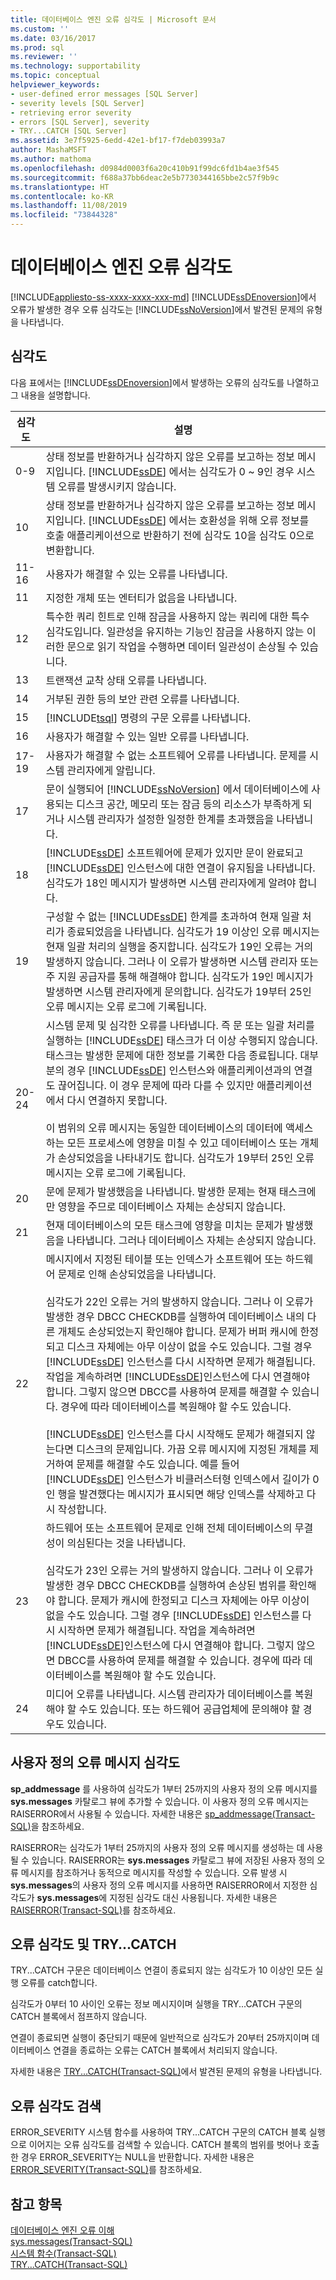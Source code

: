 ```yaml
---
title: 데이터베이스 엔진 오류 심각도 | Microsoft 문서
ms.custom: ''
ms.date: 03/16/2017
ms.prod: sql
ms.reviewer: ''
ms.technology: supportability
ms.topic: conceptual
helpviewer_keywords:
- user-defined error messages [SQL Server]
- severity levels [SQL Server]
- retrieving error severity
- errors [SQL Server], severity
- TRY...CATCH [SQL Server]
ms.assetid: 3e7f5925-6edd-42e1-bf17-f7deb03993a7
author: MashaMSFT
ms.author: mathoma
ms.openlocfilehash: d0984d0003f6a20c410b91f99dc6fd1b4ae3f545
ms.sourcegitcommit: f688a37bb6deac2e5b7730344165bbe2c57f9b9c
ms.translationtype: HT
ms.contentlocale: ko-KR
ms.lasthandoff: 11/08/2019
ms.locfileid: "73844328"
---
```

# <a name="database-engine-error-severities"></a>데이터베이스 엔진 오류 심각도
[!INCLUDE[appliesto-ss-xxxx-xxxx-xxx-md](../../includes/appliesto-ss-xxxx-xxxx-xxx-md.md)]
  [!INCLUDE[ssDEnoversion](../../includes/ssdenoversion-md.md)]에서 오류가 발생한 경우 오류 심각도는 [!INCLUDE[ssNoVersion](../../includes/ssnoversion-md.md)]에서 발견된 문제의 유형을 나타냅니다.  
  
## <a name="levels-of-severity"></a>심각도  
 다음 표에서는 [!INCLUDE[ssDEnoversion](../../includes/ssdenoversion-md.md)]에서 발생하는 오류의 심각도를 나열하고 그 내용을 설명합니다.  
  
|심각도|설명|  
|--------------------|-----------------|  
|0-9|상태 정보를 반환하거나 심각하지 않은 오류를 보고하는 정보 메시지입니다. [!INCLUDE[ssDE](../../includes/ssde-md.md)] 에서는 심각도가 0 ~ 9인 경우 시스템 오류를 발생시키지 않습니다.|  
|10|상태 정보를 반환하거나 심각하지 않은 오류를 보고하는 정보 메시지입니다. [!INCLUDE[ssDE](../../includes/ssde-md.md)] 에서는 호환성을 위해 오류 정보를 호출 애플리케이션으로 반환하기 전에 심각도 10을 심각도 0으로 변환합니다.|  
|11-16|사용자가 해결할 수 있는 오류를 나타냅니다.|  
|11|지정한 개체 또는 엔터티가 없음을 나타냅니다.|  
|12|특수한 쿼리 힌트로 인해 잠금을 사용하지 않는 쿼리에 대한 특수 심각도입니다. 일관성을 유지하는 기능인 잠금을 사용하지 않는 이러한 문으로 읽기 작업을 수행하면 데이터 일관성이 손상될 수 있습니다.|  
|13|트랜잭션 교착 상태 오류를 나타냅니다.|  
|14|거부된 권한 등의 보안 관련 오류를 나타냅니다.|  
|15|[!INCLUDE[tsql](../../includes/tsql-md.md)] 명령의 구문 오류를 나타냅니다.|  
|16|사용자가 해결할 수 있는 일반 오류를 나타냅니다.|  
|17-19|사용자가 해결할 수 없는 소프트웨어 오류를 나타냅니다. 문제를 시스템 관리자에게 알립니다.|  
|17|문이 실행되어 [!INCLUDE[ssNoVersion](../../includes/ssnoversion-md.md)] 에서 데이터베이스에 사용되는 디스크 공간, 메모리 또는 잠금 등의 리소스가 부족하게 되거나 시스템 관리자가 설정한 일정한 한계를 초과했음을 나타냅니다.|  
|18|[!INCLUDE[ssDE](../../includes/ssde-md.md)] 소프트웨어에 문제가 있지만 문이 완료되고 [!INCLUDE[ssDE](../../includes/ssde-md.md)] 인스턴스에 대한 연결이 유지됨을 나타냅니다. 심각도가 18인 메시지가 발생하면 시스템 관리자에게 알려야 합니다.|  
|19|구성할 수 없는 [!INCLUDE[ssDE](../../includes/ssde-md.md)] 한계를 초과하여 현재 일괄 처리가 종료되었음을 나타냅니다. 심각도가 19 이상인 오류 메시지는 현재 일괄 처리의 실행을 중지합니다. 심각도가 19인 오류는 거의 발생하지 않습니다. 그러나 이 오류가 발생하면 시스템 관리자 또는 주 지원 공급자를 통해 해결해야 합니다. 심각도가 19인 메시지가 발생하면 시스템 관리자에게 문의합니다. 심각도가 19부터 25인 오류 메시지는 오류 로그에 기록됩니다.|  
|20-24|시스템 문제 및 심각한 오류를 나타냅니다. 즉 문 또는 일괄 처리를 실행하는 [!INCLUDE[ssDE](../../includes/ssde-md.md)] 태스크가 더 이상 수행되지 않습니다. 태스크는 발생한 문제에 대한 정보를 기록한 다음 종료됩니다. 대부분의 경우 [!INCLUDE[ssDE](../../includes/ssde-md.md)] 인스턴스와 애플리케이션과의 연결도 끊어집니다. 이 경우 문제에 따라 다를 수 있지만 애플리케이션에서 다시 연결하지 못합니다.<br /><br /> 이 범위의 오류 메시지는 동일한 데이터베이스의 데이터에 액세스하는 모든 프로세스에 영향을 미칠 수 있고 데이터베이스 또는 개체가 손상되었음을 나타내기도 합니다. 심각도가 19부터 25인 오류 메시지는 오류 로그에 기록됩니다.|  
|20|문에 문제가 발생했음을 나타냅니다. 발생한 문제는 현재 태스크에만 영향을 주므로 데이터베이스 자체는 손상되지 않습니다.|  
|21|현재 데이터베이스의 모든 태스크에 영향을 미치는 문제가 발생했음을 나타냅니다. 그러나 데이터베이스 자체는 손상되지 않습니다.|  
|22|메시지에서 지정된 테이블 또는 인덱스가 소프트웨어 또는 하드웨어 문제로 인해 손상되었음을 나타냅니다.<br /><br /> 심각도가 22인 오류는 거의 발생하지 않습니다. 그러나 이 오류가 발생한 경우 DBCC CHECKDB를 실행하여 데이터베이스 내의 다른 개체도 손상되었는지 확인해야 합니다. 문제가 버퍼 캐시에 한정되고 디스크 자체에는 아무 이상이 없을 수도 있습니다. 그럴 경우 [!INCLUDE[ssDE](../../includes/ssde-md.md)] 인스턴스를 다시 시작하면 문제가 해결됩니다. 작업을 계속하려면 [!INCLUDE[ssDE](../../includes/ssde-md.md)]인스턴스에 다시 연결해야 합니다. 그렇지 않으면 DBCC를 사용하여 문제를 해결할 수 있습니다. 경우에 따라 데이터베이스를 복원해야 할 수도 있습니다.<br /><br /> [!INCLUDE[ssDE](../../includes/ssde-md.md)] 인스턴스를 다시 시작해도 문제가 해결되지 않는다면 디스크의 문제입니다. 가끔 오류 메시지에 지정된 개체를 제거하여 문제를 해결할 수도 있습니다. 예를 들어 [!INCLUDE[ssDE](../../includes/ssde-md.md)] 인스턴스가 비클러스터형 인덱스에서 길이가 0인 행을 발견했다는 메시지가 표시되면 해당 인덱스를 삭제하고 다시 작성합니다.|  
|23|하드웨어 또는 소프트웨어 문제로 인해 전체 데이터베이스의 무결성이 의심된다는 것을 나타냅니다.<br /><br /> 심각도가 23인 오류는 거의 발생하지 않습니다. 그러나 이 오류가 발생한 경우 DBCC CHECKDB를 실행하여 손상된 범위를 확인해야 합니다. 문제가 캐시에 한정되고 디스크 자체에는 아무 이상이 없을 수도 있습니다. 그럴 경우 [!INCLUDE[ssDE](../../includes/ssde-md.md)] 인스턴스를 다시 시작하면 문제가 해결됩니다. 작업을 계속하려면 [!INCLUDE[ssDE](../../includes/ssde-md.md)]인스턴스에 다시 연결해야 합니다. 그렇지 않으면 DBCC를 사용하여 문제를 해결할 수 있습니다. 경우에 따라 데이터베이스를 복원해야 할 수도 있습니다.|  
|24|미디어 오류를 나타냅니다. 시스템 관리자가 데이터베이스를 복원해야 할 수도 있습니다. 또는 하드웨어 공급업체에 문의해야 할 경우도 있습니다.|  
  
## <a name="user-defined-error-message-severity"></a>사용자 정의 오류 메시지 심각도  
 **sp_addmessage** 를 사용하여 심각도가 1부터 25까지의 사용자 정의 오류 메시지를 **sys.messages** 카탈로그 뷰에 추가할 수 있습니다. 이 사용자 정의 오류 메시지는 RAISERROR에서 사용될 수 있습니다. 자세한 내용은 [sp_addmessage&#40;Transact-SQL&#41;](../../relational-databases/system-stored-procedures/sp-addmessage-transact-sql.md)을 참조하세요.  
  
 RAISERROR는 심각도가 1부터 25까지의 사용자 정의 오류 메시지를 생성하는 데 사용될 수 있습니다. RAISERROR는 **sys.messages** 카탈로그 뷰에 저장된 사용자 정의 오류 메시지를 참조하거나 동적으로 메시지를 작성할 수 있습니다. 오류 발생 시 **sys.messages**의 사용자 정의 오류 메시지를 사용하면 RAISERROR에서 지정한 심각도가 **sys.messages**에 지정된 심각도 대신 사용됩니다. 자세한 내용은 [RAISERROR&#40;Transact-SQL&#41;](../../t-sql/language-elements/raiserror-transact-sql.md)를 참조하세요.  
  
## <a name="error-severity-and-trycatch"></a>오류 심각도 및 TRY...CATCH  
 TRY...CATCH 구문은 데이터베이스 연결이 종료되지 않는 심각도가 10 이상인 모든 실행 오류를 catch합니다.  
  
 심각도가 0부터 10 사이인 오류는 정보 메시지이며 실행을 TRY...CATCH 구문의 CATCH 블록에서 점프하지 않습니다.  
  
 연결이 종료되면 실행이 중단되기 때문에 일반적으로 심각도가 20부터 25까지이며 데이터베이스 연결을 종료하는 오류는 CATCH 블록에서 처리되지 않습니다.  
  
 자세한 내용은 [TRY...CATCH&#40;Transact-SQL&#41;](../../t-sql/language-elements/try-catch-transact-sql.md)에서 발견된 문제의 유형을 나타냅니다.  
  
## <a name="retrieving-error-severity"></a>오류 심각도 검색  
 ERROR_SEVERITY 시스템 함수를 사용하여 TRY...CATCH 구문의 CATCH 블록 실행으로 이어지는 오류 심각도를 검색할 수 있습니다. CATCH 블록의 범위를 벗어나 호출한 경우 ERROR_SEVERITY는 NULL을 반환합니다. 자세한 내용은 [ERROR_SEVERITY&#40;Transact-SQL&#41;](../../t-sql/functions/error-severity-transact-sql.md)를 참조하세요.  
  
## <a name="see-also"></a>참고 항목  
 [데이터베이스 엔진 오류 이해](../../relational-databases/errors-events/understanding-database-engine-errors.md)   
 [sys.messages&#40;Transact-SQL&#41;](../../relational-databases/system-catalog-views/messages-for-errors-catalog-views-sys-messages.md)   
 [시스템 함수&#40;Transact-SQL&#41;](../../relational-databases/system-functions/system-functions-category-transact-sql.md)   
 [TRY...CATCH&#40;Transact-SQL&#41;](../../t-sql/language-elements/try-catch-transact-sql.md)  
  
  

